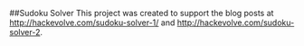 ##Sudoku Solver
This project was created to support the blog posts at http://hackevolve.com/sudoku-solver-1/ and http://hackevolve.com/sudoku-solver-2.
